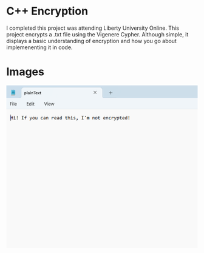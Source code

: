 # C++ Encryption
I completed this project was attending Liberty University Online. This project encrypts a .txt file using the Vigenere Cypher. Although simple, it displays a basic understanding of encryption and how you go about implemenenting it in code.

<h1> Images </h1>

<img src="./Images/plain.png">
